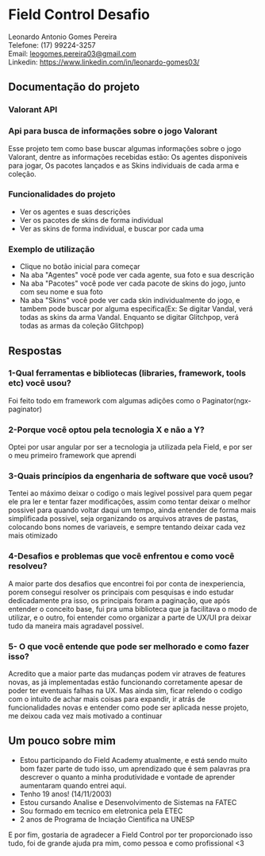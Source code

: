 # Field Control Desafio
Leonardo Antonio Gomes Pereira <br>
Telefone: (17) 99224-3257 <br>
Email: leogomes.pereira03@gmail.com <br>
Linkedin: https://www.linkedin.com/in/leonardo-gomes03/

## Documentação do projeto
### Valorant API

### Api para busca de informações sobre o jogo Valorant
Esse projeto tem como base buscar algumas informações sobre o jogo Valorant, dentre as informações recebidas estão: Os agentes disponiveis para jogar, Os pacotes lançados e as Skins individuais de cada arma e coleção.

### Funcionalidades do projeto
- Ver os agentes e suas descrições
- Ver os pacotes de skins de forma individual
- Ver as skins de forma individual, e buscar por cada uma

### Exemplo de utilização
- Clique no botão inicial para começar
- Na aba "Agentes" você pode ver cada agente, sua foto e sua descrição
- Na aba "Pacotes" você pode ver cada pacote de skins do jogo, junto com seu nome e sua foto
- Na aba "Skins" você pode ver cada skin individualmente do jogo, e tambem pode buscar por alguma especifica(Ex: Se digitar Vandal, verá todas as skins da arma Vandal. Enquanto se digitar Glitchpop, verá todas as armas da coleção Glitchpop)

## Respostas
### 1-Qual ferramentas e bibliotecas (libraries, framework, tools etc) você usou?
Foi feito todo em framework com algumas adições como o Paginator(ngx-paginator)

### 2-Porque você optou pela tecnologia X e não a Y?
Optei por usar angular por ser a tecnologia ja utilizada pela Field, e por ser o meu primeiro framework que aprendi

### 3-Quais princípios da engenharia de software que você usou?
Tentei ao máximo deixar o codigo o mais legivel possivel para quem pegar ele pra ler e tentar fazer modificações, assim como tentar deixar o melhor possivel para quando voltar daqui um tempo, ainda entender de forma mais simplificada possivel, seja organizando os arquivos atraves de pastas, colocando bons nomes de variaveis, e sempre tentando deixar cada vez mais otimizado

### 4-Desafios e problemas que você enfrentou e como você resolveu?
A maior parte dos desafios que encontrei foi por conta de inexperiencia, porem consegui resolver os principais com pesquisas e indo estudar dedicadamente pra isso, os principais foram a paginação, que após entender o conceito base, fui pra uma biblioteca que ja facilitava o modo de utilizar, e o outro, foi entender como organizar a parte de UX/UI pra deixar tudo da maneira mais agradavel possivel.

### 5- O que você entende que pode ser melhorado e como fazer isso?
Acredito que a maior parte das mudanças podem vir atraves de features novas, as já implementadas estão funcionando corretamente apesar de poder ter eventuais falhas na UX. Mas ainda sim, ficar relendo o codigo com o intuito de achar mais coisas para expandir, ir atrás de funcionalidades novas e entender como pode ser aplicada nesse projeto, me deixou cada vez mais motivado a continuar

## Um pouco sobre mim
- Estou participando do Field Academy atualmente, e está sendo muito bom fazer parte de tudo isso, um aprendizado que é sem palavras pra descrever o quanto a minha produtividade e vontade de aprender aumentaram quando entrei aqui.
- Tenho 19 anos! (14/11/2003)
- Estou cursando Analise e Desenvolvimento de Sistemas na FATEC
- Sou formado em tecnico em eletronica pela ETEC
- 2 anos de Programa de Inciação Cientifica na UNESP

E por fim, gostaria de agradecer a Field Control por ter proporcionado isso tudo, foi de grande ajuda pra mim, como pessoa e como profissional <3
